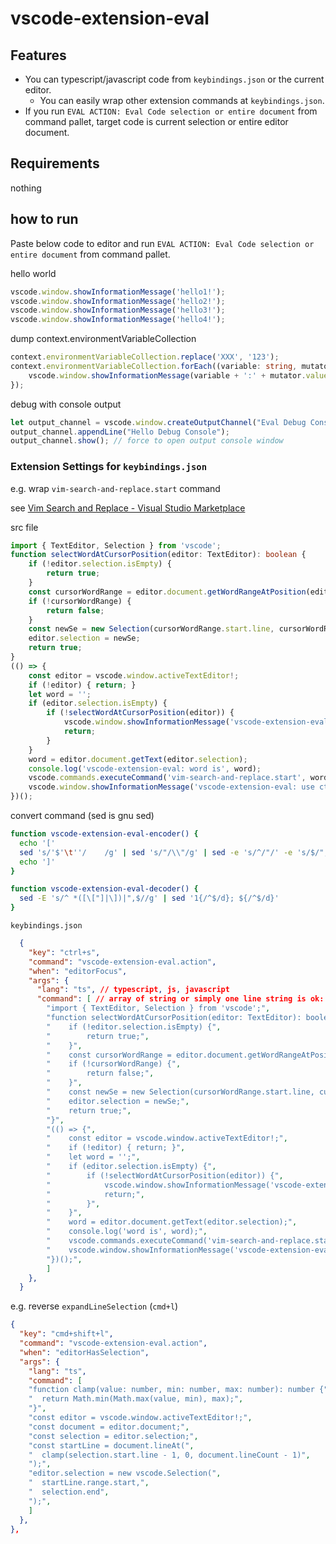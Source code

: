 # vscode-extension-eval

## Features
* You can typescript/javascript code from `keybindings.json` or the current editor.
  * You can easily wrap other extension commands at `keybindings.json`.
* If you run `EVAL ACTION: Eval Code selection or entire document` from command pallet, target code is current selection or entire editor document.

## Requirements
nothing

## how to run

Paste below code to editor and run `EVAL ACTION: Eval Code selection or entire document` from command pallet.

hello world
``` typescript
vscode.window.showInformationMessage('hello1!');
vscode.window.showInformationMessage('hello2!');
vscode.window.showInformationMessage('hello3!');
vscode.window.showInformationMessage('hello4!');
```

dump context.environmentVariableCollection
``` typescript
context.environmentVariableCollection.replace('XXX', '123');
context.environmentVariableCollection.forEach((variable: string, mutator: vscode.EnvironmentVariableMutator, collection: vscode.EnvironmentVariableCollection) => {
    vscode.window.showInformationMessage(variable + ':' + mutator.value);
});
```

debug with console output
``` typescript
let output_channel = vscode.window.createOutputChannel("Eval Debug Console");
output_channel.appendLine("Hello Debug Console");
output_channel.show(); // force to open output console window
```

### Extension Settings for `keybindings.json`

e.g. wrap `vim-search-and-replace.start` command

see [Vim Search and Replace \- Visual Studio Marketplace]( https://marketplace.visualstudio.com/items?itemName=nlehmann.vscode-vim-search-and-replace )

src file
``` ts
import { TextEditor, Selection } from 'vscode';
function selectWordAtCursorPosition(editor: TextEditor): boolean {
	if (!editor.selection.isEmpty) {
		return true;
	}
	const cursorWordRange = editor.document.getWordRangeAtPosition(editor.selection.active);
	if (!cursorWordRange) {
		return false;
	}
	const newSe = new Selection(cursorWordRange.start.line, cursorWordRange.start.character, cursorWordRange.end.line, cursorWordRange.end.character);
	editor.selection = newSe;
	return true;
}
(() => {
	const editor = vscode.window.activeTextEditor!;
	if (!editor) { return; }
	let word = '';
	if (editor.selection.isEmpty) {
		if (!selectWordAtCursorPosition(editor)) {
			vscode.window.showInformationMessage('vscode-extension-eval: Can not get word at cursor!');
			return;
		}
	}
	word = editor.document.getText(editor.selection);
	console.log('vscode-extension-eval: word is', word);
	vscode.commands.executeCommand('vim-search-and-replace.start', word);
	vscode.window.showInformationMessage('vscode-extension-eval: use ctrl+j or ctrl+k');
})();
```

convert command (sed is gnu sed)
``` bash
function vscode-extension-eval-encoder() {
  echo '['
  sed 's/'$'\t''/    /g' | sed 's/"/\\"/g' | sed -e 's/^/"/' -e 's/$/",/'
  echo ']'
}

function vscode-extension-eval-decoder() {
  sed -E 's/^ *([\["]|\])|",$//g' | sed '1{/^$/d}; ${/^$/d}'
}
```

`keybindings.json`
``` json
  {
    "key": "ctrl+s",
    "command": "vscode-extension-eval.action",
    "when": "editorFocus",
    "args": {
      "lang": "ts", // typescript, js, javascript
      "command": [ // array of string or simply one line string is ok: "vscode.commands.executeCommand('vim-search-and-replace.start', 'hogehgoe');"
        "import { TextEditor, Selection } from 'vscode';",
        "function selectWordAtCursorPosition(editor: TextEditor): boolean {",
        "    if (!editor.selection.isEmpty) {",
        "        return true;",
        "    }",
        "    const cursorWordRange = editor.document.getWordRangeAtPosition(editor.selection.active);",
        "    if (!cursorWordRange) {",
        "        return false;",
        "    }",
        "    const newSe = new Selection(cursorWordRange.start.line, cursorWordRange.start.character, cursorWordRange.end.line, cursorWordRange.end.character);",
        "    editor.selection = newSe;",
        "    return true;",
        "}",
        "(() => {",
        "    const editor = vscode.window.activeTextEditor!;",
        "    if (!editor) { return; }",
        "    let word = '';",
        "    if (editor.selection.isEmpty) {",
        "        if (!selectWordAtCursorPosition(editor)) {",
        "            vscode.window.showInformationMessage('vscode-extension-eval: Can not get word at cursor!');",
        "            return;",
        "        }",
        "    }",
        "    word = editor.document.getText(editor.selection);",
        "    console.log('word is', word);",
        "    vscode.commands.executeCommand('vim-search-and-replace.start', word);",
        "    vscode.window.showInformationMessage('vscode-extension-eval: use ctrl+j or ctrl+k');",
        "})();",
        ]
    },
  }
```

e.g. reverse `expandLineSelection` (`cmd+l`)
``` json
{
  "key": "cmd+shift+l",
  "command": "vscode-extension-eval.action",
  "when": "editorHasSelection",
  "args": {
    "lang": "ts",
    "command": [
    "function clamp(value: number, min: number, max: number): number {",
    "  return Math.min(Math.max(value, min), max);",
    "}",
    "const editor = vscode.window.activeTextEditor!;",
    "const document = editor.document;",
    "const selection = editor.selection;",
    "const startLine = document.lineAt(",
    "  clamp(selection.start.line - 1, 0, document.lineCount - 1)",
    ");",
    "editor.selection = new vscode.Selection(",
    "  startLine.range.start,",
    "  selection.end",
    ");",
    ]
  },
},
```
